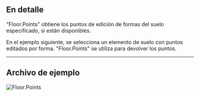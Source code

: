 ## En detalle
"Floor.Points" obtiene los puntos de edición de formas del suelo especificado, si están disponibles.

En el ejemplo siguiente, se selecciona un elemento de suelo con puntos editados por forma. "Floor.Points" se utiliza para devolver los puntos.
___
## Archivo de ejemplo

![Floor.Points](./Revit.Elements.Floor.Points_img.jpg)
